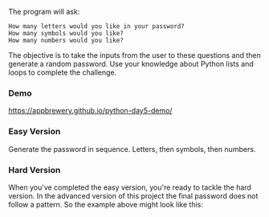 The program will ask:
```
How many letters would you like in your password?
How many symbols would you like?
How many numbers would you like?
```
The objective is to take the inputs from the user to these questions and then generate a random password. Use your knowledge about Python lists and loops to complete the challenge.

### Demo
https://appbrewery.github.io/python-day5-demo/

### Easy Version
Generate the password in sequence. Letters, then symbols, then numbers.


### Hard Version
When you've completed the easy version, you're ready to tackle the hard version. In the advanced version of this project the final password does not follow a pattern. So the example above might look like this:
